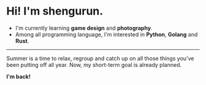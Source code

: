 # Hi! I'm shengurun.

- I'm currently learning **game design** and **photography**.
- Among all programming language, I'm interested in **Python**, **Golang** and **Rust**.

---

Summer is a time to relax, regroup and catch up on all those things you've been putting off all year. Now, my short-term goal is already planned.

**I'm back!**


<!--
**shengurun/shengurun** is a ✨ _special_ ✨ repository because its `README.md` (this file) appears on your GitHub profile.

Here are some ideas to get you started:

- 🔭 I’m currently working on ...
- 🌱 I’m currently learning ...
- 👯 I’m looking to collaborate on ...
- 🤔 I’m looking for help with ...
- 💬 Ask me about ...
- 📫 How to reach me: ...
- 😄 Pronouns: ...
- ⚡ Fun fact: ...
-->
